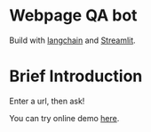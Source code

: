 # Webpage QA bot
Build with [langchain](https://github.com/hwchase17/langchain) and [Streamlit](https://streamlit.io/).

# Brief Introduction
Enter a url, then ask!

You can try online demo [here](https://chemroma-webpageqa-app-teafso.streamlit.app/).

